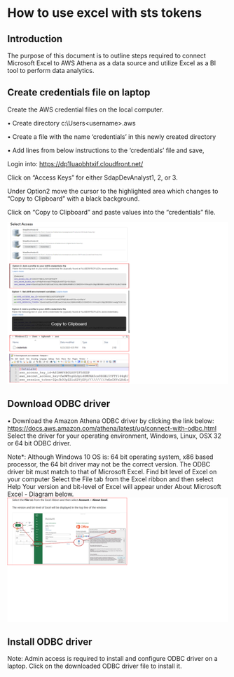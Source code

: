 # How to use excel with sts tokens
## Introduction

The purpose of this document is to outline steps required to connect Microsoft Excel to AWS Athena as a data source and utilize Excel as a BI tool to perform data analytics. 

## Create credentials file on laptop
Create the AWS credential files on the local computer.

•	Create directory c:\Users\<username>\.aws

•	Create a file with the name ‘credentials’ in this newly created directory

•	Add lines from below instructions to the ‘credentials’ file and save,

Login into: https://dp1luaobhtxif.cloudfront.net/

Click on “Access Keys” for either SdapDevAnalyst1, 2, or 3.

Under Option2 move the cursor to the highlighted area which changes to “Copy to Clipboard” with a black background. 

Click on “Copy to Clipboard” and paste values into the “credentials” file.

  ![OPTION2](images/credentials.png) 

## Download ODBC driver
•	Download the Amazon Athena ODBC driver by clicking the link below:
https://docs.aws.amazon.com/athena/latest/ug/connect-with-odbc.html
Select the driver for your operating environment, Windows, Linux, OSX 32 or 64 bit ODBC driver.

Note*: Although Windows 10 OS is: 64 bit operating system, x86 based processor, the 64 bit driver may not be the correct version.
The ODBC driver bit must match to that of Microsoft Excel.
Find bit level of Excel on your computer
Select the File tab from the Excel ribbon and then select Help
Your version and bit-level of Excel will appear under About Microsoft Excel - Diagram below.
![VERSION](images/excel-version.png)
## Install ODBC driver
Note: Admin access is required to install and configure ODBC driver on a laptop.
Click on the downloaded ODBC driver file to install it.



